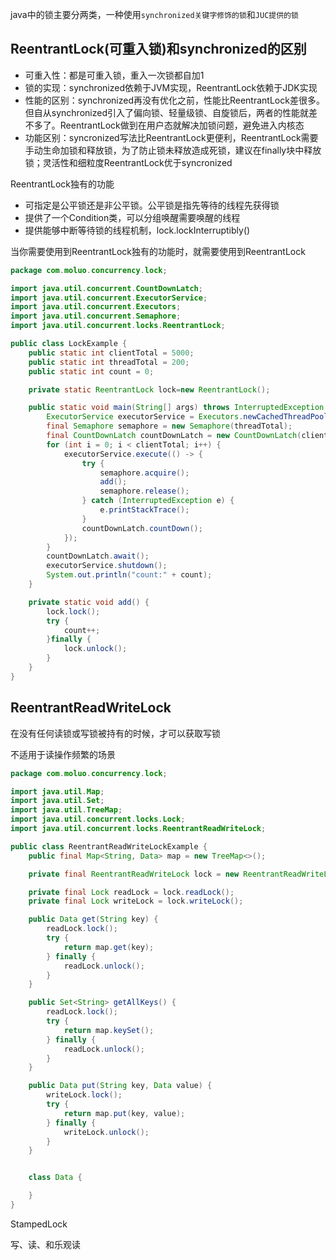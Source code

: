 java中的锁主要分两类，一种使用`synchronized关键字修饰的锁`和`JUC提供的锁`



## ReentrantLock(可重入锁)和synchronized的区别

- 可重入性：都是可重入锁，重入一次锁都自加1
- 锁的实现：synchronized依赖于JVM实现，ReentrantLock依赖于JDK实现
- 性能的区别：synchronized再没有优化之前，性能比ReentrantLock差很多。但自从synchronized引入了偏向锁、轻量级锁、自旋锁后，两者的性能就差不多了。ReentrantLock做到在用户态就解决加锁问题，避免进入内核态
- 功能区别：syncronized写法比ReentrantLock更便利，ReentrantLock需要手动生命加锁和释放锁，为了防止锁未释放造成死锁，建议在finally块中释放锁；灵活性和细粒度ReentrantLock优于syncronized



ReentrantLock独有的功能

- 可指定是公平锁还是非公平锁。公平锁是指先等待的线程先获得锁
- 提供了一个Condition类，可以分组唤醒需要唤醒的线程
- 提供能够中断等待锁的线程机制，lock.lockInterruptibly()

当你需要使用到ReentrantLock独有的功能时，就需要使用到ReentrantLock







```java
package com.moluo.concurrency.lock;

import java.util.concurrent.CountDownLatch;
import java.util.concurrent.ExecutorService;
import java.util.concurrent.Executors;
import java.util.concurrent.Semaphore;
import java.util.concurrent.locks.ReentrantLock;

public class LockExample {
    public static int clientTotal = 5000;
    public static int threadTotal = 200;
    public static int count = 0;

    private static ReentrantLock lock=new ReentrantLock();

    public static void main(String[] args) throws InterruptedException {
        ExecutorService executorService = Executors.newCachedThreadPool();
        final Semaphore semaphore = new Semaphore(threadTotal);
        final CountDownLatch countDownLatch = new CountDownLatch(clientTotal);
        for (int i = 0; i < clientTotal; i++) {
            executorService.execute(() -> {
                try {
                    semaphore.acquire();
                    add();
                    semaphore.release();
                } catch (InterruptedException e) {
                    e.printStackTrace();
                }
                countDownLatch.countDown();
            });
        }
        countDownLatch.await();
        executorService.shutdown();
        System.out.println("count:" + count);
    }

    private static void add() {
        lock.lock();
        try {
            count++;
        }finally {
            lock.unlock();
        }
    }
}
```

## ReentrantReadWriteLock

在没有任何读锁或写锁被持有的时候，才可以获取写锁

不适用于读操作频繁的场景

```java
package com.moluo.concurrency.lock;

import java.util.Map;
import java.util.Set;
import java.util.TreeMap;
import java.util.concurrent.locks.Lock;
import java.util.concurrent.locks.ReentrantReadWriteLock;

public class ReentrantReadWriteLockExample {
    public final Map<String, Data> map = new TreeMap<>();

    private final ReentrantReadWriteLock lock = new ReentrantReadWriteLock();

    private final Lock readLock = lock.readLock();
    private final Lock writeLock = lock.writeLock();

    public Data get(String key) {
        readLock.lock();
        try {
            return map.get(key);
        } finally {
            readLock.unlock();
        }
    }

    public Set<String> getAllKeys() {
        readLock.lock();
        try {
            return map.keySet();
        } finally {
            readLock.unlock();
        }
    }

    public Data put(String key, Data value) {
        writeLock.lock();
        try {
            return map.put(key, value);
        } finally {
            writeLock.unlock();
        }
    }


    class Data {

    }
}
```

StampedLock

写、读、和乐观读